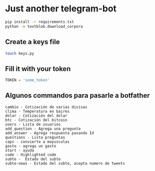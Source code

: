# Just another telegram-bot

```bash
pip install -r requirements.txt
python -m textblob.download_corpora
```

## Create a keys file

```bash
touch keys.py
```
## Fill it with your token

```python
TOKEN = 'some_token'
```

## Algunos commandos para pasarle a botfather
```
cambio - Cotización de varias divisas
clima - Temperatura en baires
dolar - Cotización del dolar
btc - Cotización del bitcoin
users - Lista de usuarios
add_question - Agrega una pregunta
add_answer - Agrega respuesta pasando Id
questions - Lista preguntas
caps - convierte a mayusculas
gasto - agrega un gasto
start - ayuda
code - Highlighted code
subte -  Estado del subte
subte-news - Estado del subte, acepta numero de tweets
```
